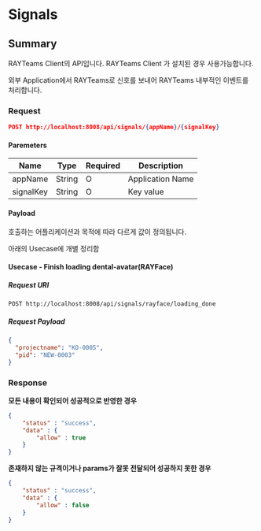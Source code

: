 # Signals

## Summary

RAYTeams Client의 API입니다. RAYTeams Client 가 설치된 경우 사용가능합니다.

외부 Application에서 RAYTeams로 신호를 보내어 RAYTeams 내부적인 이벤트를 처리합니다.

### Request

```JSON
POST http://localhost:8008/api/signals/{appName}/{signalKey}
```

#### Paremeters

| Name | Type | Required | Description |
| --- | --- | --- | --- |
| appName | String | O | Application Name |
| signalKey | String | O  | Key value |

#### Payload

호출하는 어플리케이션과 목적에 따라 다르게 값이 정의됩니다.

아래의 Usecase에 개별 정리함

#### Usecase - Finish loading dental-avatar(RAYFace)

##### Request URI
```
POST http://localhost:8008/api/signals/rayface/loading_done
```

##### Request Payload

```JSON
{
  "projectname": "KO-0005",
  "pid": "NEW-0003"
}
```

### Response

**모든 내용이 확인되어 성공적으로 반영한 경우**
```JSON
{
    "status" : "success",
    "data" : {
        "allow" : true
    }
}
```

**존재하지 않는 규격이거나 params가 잘못 전달되어 성공하지 못한 경우**
```JSON
{
    "status" : "success",
    "data" : {
        "allow" : false
    }
}
```